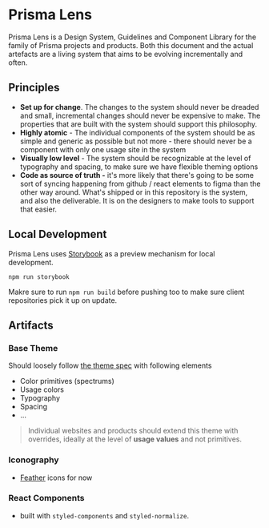 # Prisma Lens

Prisma Lens is a Design System, Guidelines and Component Library for the family of Prisma projects and products. Both this document and the actual artefacts are a living system that aims to be evolving incrementally and often.

## Principles

- **Set up for change**. The changes to the system should never be dreaded and small, incremental changes should never be expensive to make. The properties that are built with the system should support this philosophy.
- **Highly atomic** - The individual components of the system should be as simple and generic as possible but not more - there should never be a component with only one usage site in the system
- **Visually low level** - The system should be recognizable at the level of typography and spacing, to make sure we have flexible theming options
- **Code as source of truth -** it's more likely that there's going to be some sort of syncing happening from github / react elements to figma than the other way around. What's shipped or in this repository is the system, and also the deliverable. It is on the designers to make tools to support that easier.

## Local Development

Prisma Lens uses [Storybook](https://storybook.js.org/) as a preview mechanism for local development.

```
npm run storybook
```

Makre sure to run `npm run build` before pushing too to make sure client repositories pick it up on update.

## Artifacts

### Base Theme

Should loosely follow [the theme spec](https://system-ui.com/theme) with following elements

- Color primitives (spectrums)
- Usage colors
- Typography
- Spacing
- ...

> Individual websites and products should extend this theme with overrides, ideally at the level of **usage values** and not primitives.

### Iconography

- [Feather](https://feathericons.com) icons for now

### React Components

- built with `styled-components` and `styled-normalize`.
